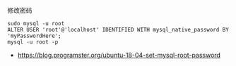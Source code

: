 
修改密码

```
sudo mysql -u root
ALTER USER 'root'@'localhost' IDENTIFIED WITH mysql_native_password BY 'myPasswordHere';
mysql -u root -p
```

- https://blog.programster.org/ubuntu-18-04-set-mysql-root-password
